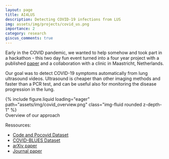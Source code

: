 ```yaml
---
layout: page
title: AI4LUS
description: Detecting COVID-19 infections from LUS
img: assets/img/projects/covid_us.png
importance: 2
category: research
giscus_comments: true
---
```


Early in the COVID pandemic, we wanted to help somehow and took part in a hackathon - this two day fun event turned into a four year project with a published [paper](https://www.mdpi.com/2076-3417/11/2/672) and a collaboration with a clinic in Maastricht, Netherlands. 

Our goal was to detect COVID-19 symptoms automatically from lung ultrasound videos. Ultrasound is cheaper than other imaging methods and faster than a PCR test, and can be useful also for monitoring the disease progression in the lung. 

<div class="row mt-3">
    <div class="col-sm mt-3 mt-md-0">
        {% include figure.liquid loading="eager" path="assets/img/covid_overview.png" class="img-fluid rounded z-depth-1" %}
    </div>
</div>
<div class="caption">
    Overview of our approach
</div>

Ressources:
* [Code and Pocovid Dataset](https://github.com/jannisborn/covid19_ultrasound)
* [COVID-BLUES Dataset](https://github.com/NinaWie/COVID-BLUES)
* [arXiv paper](https://arxiv.org/abs/2004.12084)
* [Journal paper](https://www.mdpi.com/2076-3417/11/2/672)